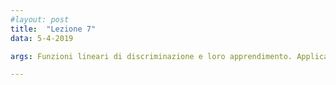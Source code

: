 ```yaml
---
#layout: post
title:  "Lezione 7"
data: 5-4-2019

args: Funzioni lineari di discriminazione e loro apprendimento. Applicazione della regressione lineare. Fisher Discriminant Analysis come metodo di riduzione di dimensionalità e per la classificazione. Perceptron.

---
```


